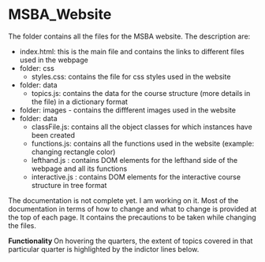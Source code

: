 # MSBA_Website
The folder contains all the files for the MSBA website. The description are:<br>
<ul>
  <li> index.html: this is the main file and contains the links to different files used in the webpage </li>
  
  <li> folder: css
   <ul>
     <li> styles.css: contains the file for css styles used in the website </li>
   </ul>
  </li>
  
  
  <li> folder: data
   <ul>
     <li> topics.js: contains the data for the course structure (more details in the file) in a dictionary format</li>
   </ul>
  </li>

  <li> folder: images - contains the diffferent images used in the website </li>
  
  <li> folder: data
   <ul>
     <li> classFile.js: contains all the object classes for which instances have been created </li>
     <li> functions.js: contains all the functions used in the website (example: changing rectangle color)</li>
     <li> lefthand.js : contains DOM elements for the lefthand side of the webpage and all its functions </li>
     <li> interactive.js : contains DOM elements for the interactive course structure in tree format </li>
   </ul>
  </li>  
 
 </ul>
 
The documentation is not complete yet. I am working on it. Most of the documentation in terms of how to change and what to change is provided at the top of each page. It contains the precautions to be taken while changing the files.

<b> Functionality </b> On hovering the quarters, the extent of topics covered in that particular quarter is highlighted by the indictor lines below. 
